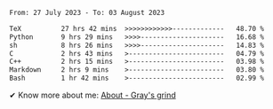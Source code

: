 <!--START_SECTION:waka-->

```txt
From: 27 July 2023 - To: 03 August 2023

TeX          27 hrs 42 mins  >>>>>>>>>>>>-------------   48.70 %
Python       9 hrs 29 mins   >>>>---------------------   16.68 %
sh           8 hrs 26 mins   >>>>---------------------   14.83 %
C            2 hrs 43 mins   >------------------------   04.79 %
C++          2 hrs 15 mins   >------------------------   03.98 %
Markdown     2 hrs 9 mins    >------------------------   03.80 %
Bash         1 hr 42 mins    >------------------------   02.99 %
```

<!--END_SECTION:waka-->

<!-- [![grayxu's github stats](https://github-readme-stats.vercel.app/api?username=grayxu&count_private=true&show_icons=true)](https://github.com/grayxu) -->

✔ Know more about me: [About - Gray's grind](https://www.grayxu.cn/)
